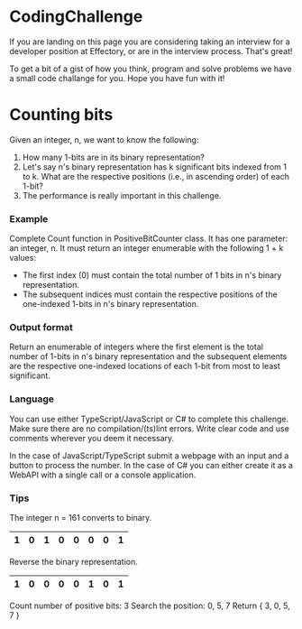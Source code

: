 # CodingChallenge
If you are landing on this page you are considering taking an interview for a developer position at Effectory, or are in the interview process. That's great! 

To get a bit of a gist of how you think, program and solve problems we have a small code challange for you. Hope you have fun with it!

# Counting bits
Given an integer, n, we want to know the following:
1. How many 1-bits are in its binary representation?
2. Let's say n's binary representation has k significant bits indexed from 1 to k. What are the respective positions (i.e., in ascending order) of each 1-bit?
3. The performance is really important in this challenge.


### Example

Complete Count function in PositiveBitCounter class. It has one parameter: an integer, n. It must return an integer enumerable with the following 1 + k values:
* The first index (0) must contain the total number of 1 bits in n's binary representation.
* The subsequent indices must contain the respective positions of the one-indexed 1-bits in n's binary representation.

### Output format

Return an enumerable of integers where the first element is the total number of 1-bits in n's binary representation and the subsequent elements are the respective one-indexed locations of each 1-bit from most to least significant.

### Language

You can use either TypeScript/JavaScript or C# to complete this challenge. Make sure there are no compilation/(ts)lint errors. Write clear code and use comments wherever you deem it necessary.

In the case of JavaScript/TypeScript submit a webpage with an input and a button to process the number. In the case of C# you can either create it as a WebAPI with a single call or a console application.


### Tips

The integer n = 161 converts to binary.

1 | 0 | 1 | 0 | 0 | 0 | 0 | 1
---|---|---|---|---|---|---| ---|

Reverse the binary representation.

1 | 0 | 0 | 0 | 0 | 1 | 0 | 1
---|---|---|---|---|---|---| ---|

Count number of positive bits: 3
Search the position: 0, 5, 7
Return { 3, 0, 5, 7 }
